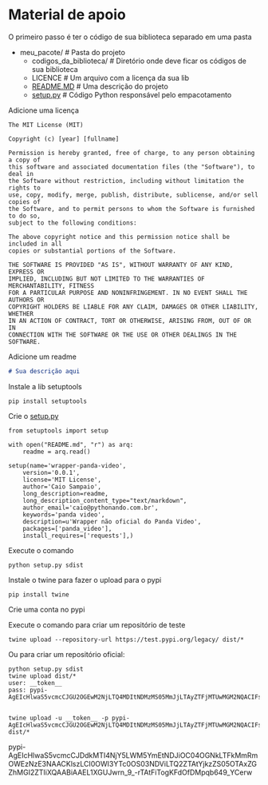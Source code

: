 # Material de apoio

O primeiro passo é ter o código de sua biblioteca separado em uma pasta

  

*   meu\_pacote/ # Pasta do projeto
    *   codigos\_da\_biblioteca/ # Diretório onde deve ficar os códigos de sua biblioteca
    *   LICENCE # Um arquivo com a licença da sua lib
    *   [README.MD](http://README.MD) # Uma descrição do projeto
    *   [setup.py](http://setup.py) # Código Python responsável pelo empacotamento

  

Adicione uma licença

```plain
The MIT License (MIT)

Copyright (c) [year] [fullname]

Permission is hereby granted, free of charge, to any person obtaining a copy of
this software and associated documentation files (the "Software"), to deal in
the Software without restriction, including without limitation the rights to
use, copy, modify, merge, publish, distribute, sublicense, and/or sell copies of
the Software, and to permit persons to whom the Software is furnished to do so,
subject to the following conditions:

The above copyright notice and this permission notice shall be included in all
copies or substantial portions of the Software.

THE SOFTWARE IS PROVIDED "AS IS", WITHOUT WARRANTY OF ANY KIND, EXPRESS OR
IMPLIED, INCLUDING BUT NOT LIMITED TO THE WARRANTIES OF MERCHANTABILITY, FITNESS
FOR A PARTICULAR PURPOSE AND NONINFRINGEMENT. IN NO EVENT SHALL THE AUTHORS OR
COPYRIGHT HOLDERS BE LIABLE FOR ANY CLAIM, DAMAGES OR OTHER LIABILITY, WHETHER
IN AN ACTION OF CONTRACT, TORT OR OTHERWISE, ARISING FROM, OUT OF OR IN
CONNECTION WITH THE SOFTWARE OR THE USE OR OTHER DEALINGS IN THE SOFTWARE.
```

  

Adicione um readme

```markdown
# Sua descrição aqui
```

  

Instale a lib setuptools

```plain
pip install setuptools
```

  

Crie o [setup.py](http://setup.py)

```plain
from setuptools import setup

with open("README.md", "r") as arq:
    readme = arq.read()

setup(name='wrapper-panda-video',
    version='0.0.1',
    license='MIT License',
    author='Caio Sampaio',
    long_description=readme,
    long_description_content_type="text/markdown",
    author_email='caio@pythonando.com.br',
    keywords='panda video',
    description=u'Wrapper não oficial do Panda Video',
    packages=['panda_video'],
    install_requires=['requests'],)
```

  

Execute o comando

```plain
python setup.py sdist
```

  

Instale o twine para fazer o upload para o pypi

```plain
pip install twine
```

  

Crie uma conta no pypi

  

Execute o comando para criar um repositório de teste

```plain
twine upload --repository-url https://test.pypi.org/legacy/ dist/*
```

  

Ou para criar um repositório oficial:

```plain
python setup.py sdist
twine upload dist/*
user: __token__
pass: pypi-AgEIcHlwaS5vcmcCJGU2OGEwM2NjLTQ4MDItNDMzMS05MmJjLTAyZTFjMTUwMGM2NQACIFsxLFsicGxhdGFmb3JtYS1hdXRvbWF4aWEtYXBpIl1dAAIsWzIsWyI3ODRkZmYyMC0xNDZhLTQ2NTUtOTc5NS1lY2VjMWQ0NzdlMzciXV0AAAYgwB_NoILnFF6BjXl7NUhe_y8Z5ib5_sCD2KXcVAvbEM8


twine upload -u __token__ -p pypi-AgEIcHlwaS5vcmcCJGU2OGEwM2NjLTQ4MDItNDMzMS05MmJjLTAyZTFjMTUwMGM2NQACIFsxLFsicGxhdGFmb3JtYS1hdXRvbWF4aWEtYXBpIl1dAAIsWzIsWyI3ODRkZmYyMC0xNDZhLTQ2NTUtOTc5NS1lY2VjMWQ0NzdlMzciXV0AAAYgwB_NoILnFF6BjXl7NUhe_y8Z5ib5_sCD2KXcVAvbEM8 dist/*
```
pypi-AgEIcHlwaS5vcmcCJDdkMTI4NjY5LWM5YmEtNDJiOC04OGNkLTFkMmRmOWEzNzE3NAACKlszLCI0OWI3YTc0OS03NDViLTQ2ZTAtYjkzZS05OTAxZGZhMGI2ZTIiXQAABiAAEL1XGUJwrn_9_-rTAtFiTogKFdOfDMpqb649_YCerw